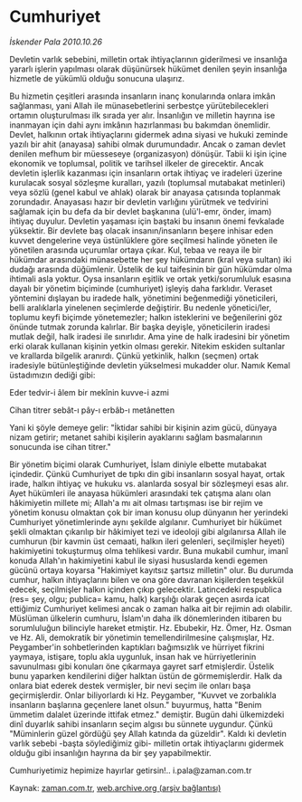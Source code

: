 # Cumhuriyet

*İskender Pala 2010.10.26*

<td class="columnist-detail">
<p>Devletin varlık sebebini, milletin ortak ihtiyaçlarının giderilmesi ve insanlığa yararlı işlerin yapılması olarak düşünürsek hükümet denilen şeyin insanlığa hizmetle de yükümlü olduğu sonucuna ulaşırız.</p>
<p>
<div id="haberMetinDiv">
<p>Bu hizmetin çeşitleri arasında insanların inanç konularında onlara imkân sağlanması, yani Allah ile münasebetlerini serbestçe yürütebilecekleri ortamın oluşturulması ilk sırada yer alır. İnsanlığın ve milletin hayrına ise inanmayan için dahi aynı imkânın hazırlanması bu bakımdan önemlidir. Devlet, halkının ortak ihtiyaçlarını gidermek adına siyasi ve hukuki zeminde yazılı bir ahit (anayasa) sahibi olmak durumundadır. Ancak o zaman devlet denilen mefhum bir müesseseye (organizasyon) dönüşür. Tabii ki işin içine ekonomik ve toplumsal, politik ve tarihsel ilkeler de girecektir. Ancak devletin işlerlik kazanması için insanların ortak ihtiyaç ve iradeleri üzerine kurulacak sosyal sözleşme kuralları, yazılı (toplumsal mutabakat metinleri) veya sözlü (genel kabul ve ahlak) olarak bir anayasa çatısında toplanmak zorundadır. Anayasası hazır bir devletin varlığını yürütmek ve tedvirini sağlamak için bu defa da bir devlet başkanına (ulü'l-emr, önder, imam) ihtiyaç duyulur. Devletin yaşaması için baştaki bu insanın önemi fevkalade yüksektir. Bir devlete baş olacak insanın/insanların beşere inhisar eden kuvvet dengelerine veya üstünlüklere göre seçilmesi halinde yöneten ile yönetilen arasında uçurumlar ortaya çıkar. Kul, tebaa ve reaya ile bir hükümdar arasındaki münasebette her şey hükümdarın (kral veya sultan) iki dudağı arasında düğümlenir. Üstelik de kul taifesinin bir gün hükümdar olma ihtimali asla yoktur. Oysa insanların eşitlik ve ortak yetki/sorumluluk esasına dayalı bir yönetim biçiminde (cumhuriyet) işleyiş daha farklıdır. Veraset yöntemini dışlayan bu iradede halk, yönetimini beğenmediği yöneticileri, belli aralıklarla yinelenen seçimlerde değiştirir. Bu nedenle yönetici/ler, toplumu keyfi biçimde yönetemezler; halkın isteklerini ve beğenilerini göz önünde tutmak zorunda kalırlar. Bir başka deyişle, yöneticilerin iradesi mutlak değil, halk iradesi ile sınırlıdır. Ama yine de halk iradesini bir yönetim erki olarak kullanan kişinin yetkin olması gerekir. Nitekim eskiden sultanlar ve krallarda bilgelik aranırdı. Çünkü yetkinlik, halkın (seçmen) ortak iradesiyle bütünleştiğinde devletin yükselmesi mukadder olur. Namık Kemal üstadımızın dediği gibi:
<p>Eder tedvir-i âlem bir mekînin kuvve-i azmi
<p>Cihan titrer sebât-ı pây-ı erbâb-ı metânetten
<p>Yani ki şöyle demeye gelir: "İktidar sahibi bir kişinin azim gücü, dünyaya nizam getirir; metanet sahibi kişilerin ayaklarını sağlam basmalarının sonucunda ise cihan titrer."
<p>Bir yönetim biçimi olarak Cumhuriyet, İslam diniyle elbette mutabakat içindedir. Çünkü Cumhuriyet de tıpkı din gibi insanların sosyal hayat, ortak irade, halkın ihtiyaç ve hukuku vs. alanlarda sosyal bir sözleşmeyi esas alır. Ayet hükümleri ile anayasa hükümleri arasındaki tek çatışma alanı olan hâkimiyetin millete mi; Allah'a mı ait olması tartışması ise bir rejim ve yönetim konusu olmaktan çok bir iman konusu olup dünyanın her yerindeki Cumhuriyet yönetimlerinde aynı şekilde algılanır. Cumhuriyet bir hükümet şekli olmaktan çıkarılıp bir hâkimiyet tezi ve ideoloji gibi algılanırsa Allah ile cumhurun (bir kavmin üst cemaati, halkın ileri gelenleri, seçilmişler heyeti) hakimiyetini tokuşturmuş olma tehlikesi vardır. Buna mukabil cumhur, imanî konuda Allah'ın hakimiyetini kabul ile siyasi hususlarda kendi egemen gücünü ortaya koyarsa "Hakimiyet kayıtsız şartsız milletin" olur. Bu durumda cumhur, halkın ihtiyaçlarını bilen ve ona göre davranan kişilerden teşekkül edecek, seçilmişler halkın içinden çıkıp gelecektir. Latincedeki respublica (res= şey, olgu; publica= kamu, halk) karşılığı olarak geçen asırda icat ettiğimiz Cumhuriyet kelimesi ancak o zaman halka ait bir rejimin adı olabilir. Müslüman ülkelerin cumhuru, İslam'ın daha ilk dönemlerinden itibaren bu sorumluluğun bilinciyle hareket etmiştir. Hz. Ebubekir, Hz. Ömer, Hz. Osman ve Hz. Ali, demokratik bir yönetimin temellendirilmesine çalışmışlar, Hz. Peygamber'in sohbetlerinden kaptıkları bağımsızlık ve hürriyet fikrini yaymaya, istişare, toplu akla uygunluk, insan hak ve hürriyetlerinin savunulması gibi konuları öne çıkarmaya gayret sarf etmişlerdir. Üstelik bunu yaparken kendilerini diğer halktan üstün de görmemişlerdir. Halk da onlara biat ederek destek vermişler, bir nevi seçim ile onları başa geçirmişlerdir. Onlar biliyorlardı ki Hz. Peygamber, "Kuvvet ve zorbalıkla insanların başlarına geçenlere lanet olsun." buyurmuş, hatta "Benim ümmetim dalalet üzerinde ittifak etmez." demiştir. Bugün dahi ülkemizdeki dinî duyarlık sahibi insanların seçim algısı bu sünnete uygundur. Çünkü "Müminlerin güzel gördüğü şey Allah katında da güzeldir". Kaldı ki devletin varlık sebebi -başta söylediğimiz gibi- milletin ortak ihtiyaçlarını gidermek olduğu gibi insanlığın hayrına da bir şey yapabilmektir.
<p>Cumhuriyetimiz hepimize hayırlar getirsin!.. i.pala@zaman.com.tr</p></p></p></p></p></p></div>
</p>
<a href="http://web.archive.org/web/20110101154021/mailto:i.pala@zaman.com.tr">
</a></td>

Kaynak: [zaman.com.tr](http://zaman.com.tr/yazar.do?yazino=1045031), [web.archive.org (arşiv bağlantısı)](http://web.archive.org/web/20110101154021/http://www.zaman.com.tr:80/yazar.do?yazino=1045031)
